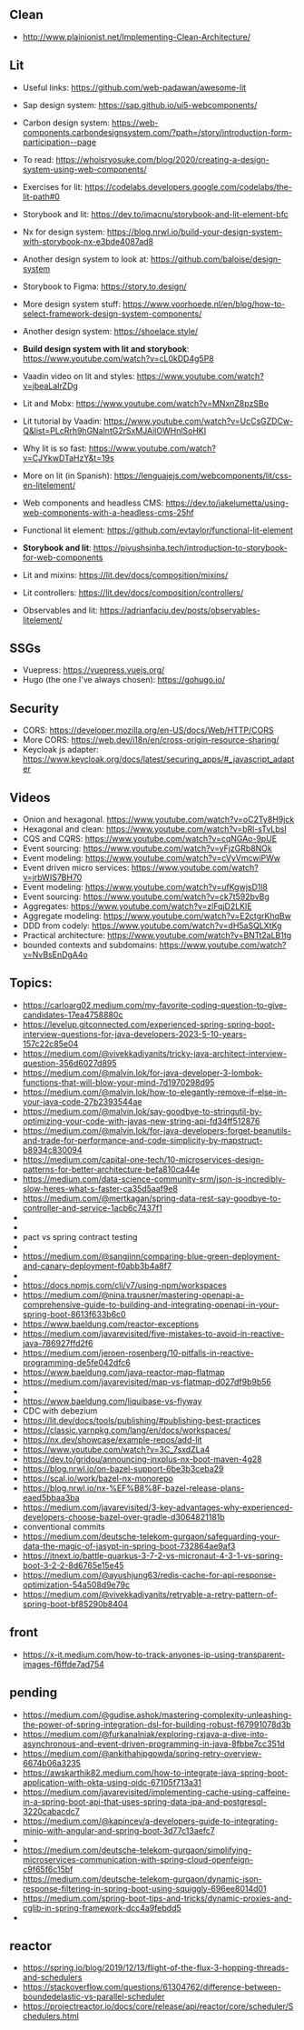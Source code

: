 ## Clean

- http://www.plainionist.net/Implementing-Clean-Architecture/

## Lit

- Useful links: https://github.com/web-padawan/awesome-lit
- Sap design system: https://sap.github.io/ui5-webcomponents/
- Carbon design system: https://web-components.carbondesignsystem.com/?path=/story/introduction-form-participation--page
- To read: https://whoisryosuke.com/blog/2020/creating-a-design-system-using-web-components/
- Exercises for lit: https://codelabs.developers.google.com/codelabs/the-lit-path#0
- Storybook and lit: https://dev.to/imacnu/storybook-and-lit-element-bfc
- Nx for design system: https://blog.nrwl.io/build-your-design-system-with-storybook-nx-e3bde4087ad8
- Another design system to look at: https://github.com/baloise/design-system
- Storybook to Figma: https://story.to.design/
- More design system stuff: https://www.voorhoede.nl/en/blog/how-to-select-framework-design-system-components/
- Another design system: https://shoelace.style/
- **Build design system with lit and storybook**: https://www.youtube.com/watch?v=cL0kDD4g5P8
- Vaadin video on lit and styles: https://www.youtube.com/watch?v=jbeaLaIrZDg
- Lit and Mobx: https://www.youtube.com/watch?v=MNxnZ8pzSBo
- Lit tutorial by Vaadin: https://www.youtube.com/watch?v=UcCsGZDCw-Q&list=PLcRrh9hGNalntG2rSxMJAilOWHnlSoHKI
- Why lit is so fast: https://www.youtube.com/watch?v=CJYkwDTaHzY&t=19s
- More on lit (in Spanish): https://lenguajejs.com/webcomponents/lit/css-en-litelement/
- Web components and headless CMS: https://dev.to/jakelumetta/using-web-components-with-a-headless-cms-25hf
- Functional lit element: https://github.com/evtaylor/functional-lit-element
- **Storybook and lit**: https://piyushsinha.tech/introduction-to-storybook-for-web-components

- Lit and mixins: https://lit.dev/docs/composition/mixins/
- Lit controllers: https://lit.dev/docs/composition/controllers/
- Observables and lit: https://adrianfaciu.dev/posts/observables-litelement/

## SSGs

- Vuepress: https://vuepress.vuejs.org/
- Hugo (the one I've always chosen): https://gohugo.io/


## Security

- CORS: https://developer.mozilla.org/en-US/docs/Web/HTTP/CORS
- More CORS: https://web.dev/i18n/en/cross-origin-resource-sharing/
- Keycloak js adapter: https://www.keycloak.org/docs/latest/securing_apps/#_javascript_adapter

## Videos

- Onion and hexagonal. https://www.youtube.com/watch?v=oC2Ty8H9jck
- Hexagonal and clean: https://www.youtube.com/watch?v=bRl-sTvLbsI
- CQS and CQRS: https://www.youtube.com/watch?v=cqNGAo-9pUE
- Event sourcing: https://www.youtube.com/watch?v=yFjzGRb8NOk
- Event modeling: https://www.youtube.com/watch?v=cVyVmcwiPWw
- Event driven micro services: https://www.youtube.com/watch?v=jrbWIS7BH70
- Event modeling: https://www.youtube.com/watch?v=ufKgwjsD1l8
- Event sourcing: https://www.youtube.com/watch?v=ck7t592bvBg
- Aggregates: https://www.youtube.com/watch?v=zlFqjD2LKlE
- Aggregate modeling: https://www.youtube.com/watch?v=E2ctgrKhqBw
- DDD from codely: https://www.youtube.com/watch?v=dH5aSQLXtKg
- Practical architecture: https://www.youtube.com/watch?v=BNTt2aLB1tg
- bounded contexts and subdomains: https://www.youtube.com/watch?v=NvBsEnDgA4o

## Topics:

- https://carloarg02.medium.com/my-favorite-coding-question-to-give-candidates-17ea4758880c
- https://levelup.gitconnected.com/experienced-spring-spring-boot-interview-questions-for-java-developers-2023-5-10-years-157c22c85e04
- https://medium.com/@vivekkadiyanits/tricky-java-architect-interview-question-356d6027d895
- https://medium.com/@malvin.lok/for-java-developer-3-lombok-functions-that-will-blow-your-mind-7d1970298d95
- https://medium.com/@malvin.lok/how-to-elegantly-remove-if-else-in-your-java-code-27b2393544ae
- https://medium.com/@malvin.lok/say-goodbye-to-stringutil-by-optimizing-your-code-with-javas-new-string-api-fd34ff512876
- https://medium.com/@malvin.lok/for-java-developers-forget-beanutils-and-trade-for-performance-and-code-simplicity-by-mapstruct-b8934c830094
- https://medium.com/capital-one-tech/10-microservices-design-patterns-for-better-architecture-befa810ca44e
- https://medium.com/data-science-community-srm/json-is-incredibly-slow-heres-what-s-faster-ca35d5aaf9e8
- https://medium.com/@mertkagan/spring-data-rest-say-goodbye-to-controller-and-service-1acb6c7437f1
- 
- 
- pact vs spring contract testing
- 
- https://medium.com/@sangjinn/comparing-blue-green-deployment-and-canary-deployment-f0abb3b4a8f7
- 
- https://docs.npmjs.com/cli/v7/using-npm/workspaces
- https://medium.com/@nina.trausner/mastering-openapi-a-comprehensive-guide-to-building-and-integrating-openapi-in-your-spring-boot-8613f633b6c0
- https://www.baeldung.com/reactor-exceptions
- https://medium.com/javarevisited/five-mistakes-to-avoid-in-reactive-java-786927ffd2f6
- https://medium.com/jeroen-rosenberg/10-pitfalls-in-reactive-programming-de5fe042dfc6
- https://www.baeldung.com/java-reactor-map-flatmap
- https://medium.com/javarevisited/map-vs-flatmap-d027df9b9b56
- 
- https://www.baeldung.com/liquibase-vs-flyway
- CDC with debezium
- https://lit.dev/docs/tools/publishing/#publishing-best-practices
- https://classic.yarnpkg.com/lang/en/docs/workspaces/
- https://nx.dev/showcase/example-repos/add-lit
- https://www.youtube.com/watch?v=3C_7sxdZLa4
- https://dev.to/gridou/announcing-jnxplus-nx-boot-maven-4g28
- https://blog.nrwl.io/on-bazel-support-6be3b3ceba29
- https://scal.io/work/bazel-nx-monorepo
- https://blog.nrwl.io/nx-%EF%B8%8F-bazel-release-plans-eaed5bbaa3ba
- https://medium.com/javarevisited/3-key-advantages-why-experienced-developers-choose-bazel-over-gradle-d3064821181b
- conventional commits
- https://medium.com/deutsche-telekom-gurgaon/safeguarding-your-data-the-magic-of-jasypt-in-spring-boot-732864ae9af3
- https://itnext.io/battle-quarkus-3-7-2-vs-micronaut-4-3-1-vs-spring-boot-3-2-2-8d6765e15e45
- https://medium.com/@ayushjung63/redis-cache-for-api-response-optimization-54a508d9e79c
- https://medium.com/@vivekkadiyanits/retryable-a-retry-pattern-of-spring-boot-bf85290b8404

## front

- https://x-it.medium.com/how-to-track-anyones-ip-using-transparent-images-f6ffde7ad754

## pending

- https://medium.com/@gudise.ashok/mastering-complexity-unleashing-the-power-of-spring-integration-dsl-for-building-robust-f67991078d3b
- https://medium.com/@furkanalniak/exploring-rxjava-a-dive-into-asynchronous-and-event-driven-programming-in-java-8fbbe7cc351d
- https://medium.com/@ankithahjpgowda/spring-retry-overview-6674b06a3235
- https://awskarthik82.medium.com/how-to-integrate-java-spring-boot-application-with-okta-using-oidc-67105f713a31
- https://medium.com/javarevisited/implementing-cache-using-caffeine-in-a-spring-boot-api-that-uses-spring-data-jpa-and-postgresql-3220cabacdc7
- https://medium.com/@kapincev/a-developers-guide-to-integrating-minio-with-angular-and-spring-boot-3d77c13aefc7
- 
- https://medium.com/deutsche-telekom-gurgaon/simplifying-microservices-communication-with-spring-cloud-openfeign-c9f65f6c15bf
- https://medium.com/deutsche-telekom-gurgaon/dynamic-json-response-filtering-in-spring-boot-using-squiggly-696ee8014d01
- https://medium.com/spring-boot-tips-and-tricks/dynamic-proxies-and-cglib-in-spring-framework-dcc4a9febdd5
- 

## reactor

- https://spring.io/blog/2019/12/13/flight-of-the-flux-3-hopping-threads-and-schedulers
- https://stackoverflow.com/questions/61304762/difference-between-boundedelastic-vs-parallel-scheduler
- https://projectreactor.io/docs/core/release/api/reactor/core/scheduler/Schedulers.html

  
